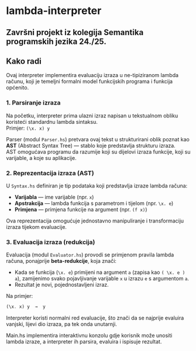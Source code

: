 # lambda-interpreter
## Završni projekt iz kolegija Semantika programskih jezika 24./25.


## Kako radi

Ovaj interpreter implementira evaluaciju izraza u ne-tipiziranom lambda računu, koji je temeljni formalni model funkcijskih programa i funkcija općenito.

### 1. Parsiranje izraza

Na početku, interpreter prima ulazni izraz napisan u tekstualnom obliku koristeći standardnu lambda sintaksu.  
Primjer: `(\x. x) y`

Parser (modul `Parser.hs`) pretvara ovaj tekst u strukturirani oblik poznat kao **AST** (Abstract Syntax Tree) — stablo koje predstavlja strukturu izraza.  
AST omogućava programu da razumije koji su dijelovi izraza funkcije, koji su varijable, a koje su aplikacije.

### 2. Reprezentacija izraza (AST)

U `Syntax.hs` definiran je tip podataka koji predstavlja izraze lambda računa:

- **Varijabla** — ime varijable (npr. `x`)
- **Apstrakcija** — lambda funkcija s parametrom i tijelom (npr. `\x. e`)
- **Primjena** — primjena funkcije na argument (npr. `(f x)`)

Ova reprezentacija omogućuje jednostavno manipuliranje i transformaciju izraza tijekom evaluacije.

### 3. Evaluacija izraza (redukcija)

Evaluacija (modul `Evaluator.hs`) provodi se primjenom pravila lambda računa, ponajprije **beta-redukcije**, koja znači:

- Kada se funkcija (`\x. e`) primijeni na argument `a` (zapisa kao `( \x. e ) a`), zamijenimo svako pojavljivanje varijable `x` u izrazu `e` s argumentom `a`.
- Rezultat je novi, pojednostavljeni izraz.

Na primjer:

```haskell
(\x. x) y  →  y
```

Interpreter koristi normalni red evaluacije, što znači da se najprije evaluira vanjski, lijevi dio izraza, pa tek onda unutarnji.

Main.hs implementira interaktivnu konzolu gdje korisnik može unositi lambda izraze, a interpreter ih parsira, evaluira i ispisuje rezultat.
